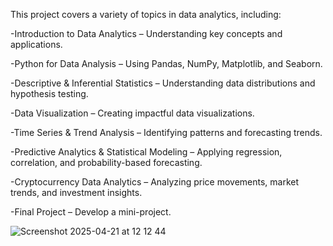 This project covers a variety of topics in data analytics, including:

-Introduction to Data Analytics – Understanding key concepts and applications.

-Python for Data Analysis – Using Pandas, NumPy, Matplotlib, and Seaborn.

-Descriptive & Inferential Statistics – Understanding data distributions and hypothesis testing.

-Data Visualization – Creating impactful data visualizations.

-Time Series & Trend Analysis – Identifying patterns and forecasting trends.

-Predictive Analytics & Statistical Modeling – Applying regression, correlation, and probability-based forecasting.

-Cryptocurrency Data Analytics – Analyzing price movements, market trends, and investment insights.

-Final Project – Develop a mini-project.

![Screenshot 2025-04-21 at 12 12 44](https://github.com/user-attachments/assets/6c6f7324-d664-4a39-bff6-9c471958f99c)

